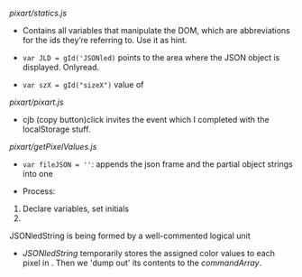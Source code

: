 *pixart/statics.js*

- Contains all variables that manipulate the DOM, which are abbreviations for the ids they’re referring to. Use it as hint.

- `var JLD = gId('JSONled)` points to the area where the JSON object is displayed. Onlyread.

- `var szX = gId("sizeX")` value of 

*pixart/pixart.js*

- cjb (copy button)click invites the event which I completed with the localStorage stuff.

*pixart/getPixelValues.js*

- `var fileJSON = ''`: appends the json frame and the partial object strings into one 

- Process: 
1. Declare variables, set initials 
2. 


JSONledString is being formed by a well-commented logical unit
- *JSONledString* temporarily stores the assigned color values to each pixel in   . Then we 'dump out' its contents to the *commandArray*.